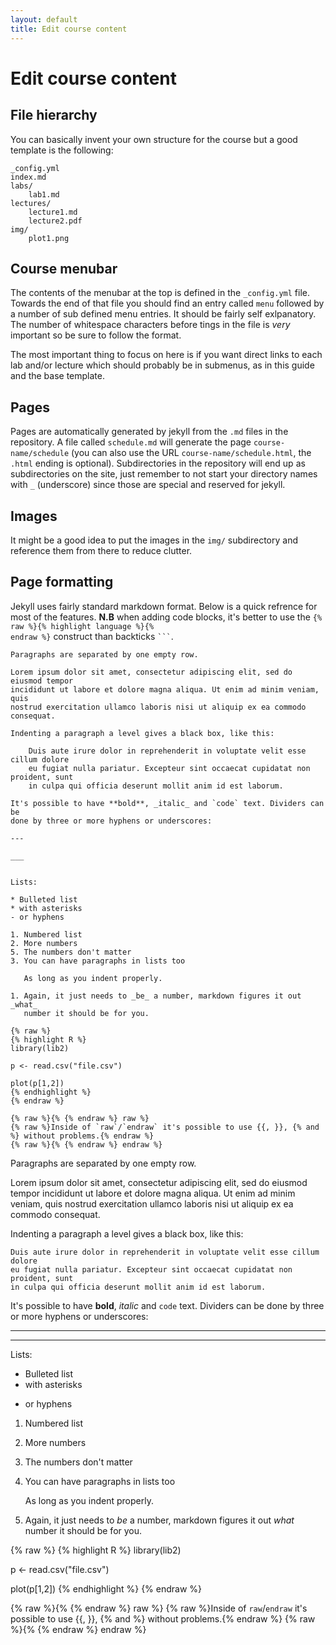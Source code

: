 ```yaml
---
layout: default
title: Edit course content
---
```


# Edit course content

## File hierarchy


You can basically invent your own structure for the course but a good template
is the following:


    _config.yml
    index.md
    labs/
        lab1.md
    lectures/
        lecture1.md
        lecture2.pdf
    img/
        plot1.png


## Course menubar

The contents of the menubar at the top is defined in the `_config.yml` file.
Towards the end of that file you should find an entry called `menu` followed
by a number of sub defined menu entries. It should be fairly self
exlpanatory. The number of whitespace characters before tings in the file is
_very_ important so be sure to follow the format.

The most important thing to focus on here is if you want direct links to each
lab and/or lecture which should probably be in submenus, as in this guide and
the base template.


## Pages

Pages are automatically generated by jekyll from the `.md` files in the
repository. A file called `schedule.md` will generate the page
`course-name/schedule` (you can also use the URL `course-name/schedule.html`,
the `.html` ending is optional). Subdirectories in the repository will end up
as subdirectories on the site, just remember to not start your directory names
with `_` (underscore) since those are special and reserved for jekyll.


## Images

It might be a good idea to put the images in the `img/` subdirectory and
reference them from there to reduce clutter.


## Page formatting

Jekyll uses fairly standard markdown format. Below is a quick refrence for most
of the features. **N.B** when adding code blocks, it's better to use the
<code>{% raw %}{% highlight language %}{% endraw %}</code> construct than backticks <code>```</code>.


    Paragraphs are separated by one empty row.

    Lorem ipsum dolor sit amet, consectetur adipiscing elit, sed do eiusmod tempor
    incididunt ut labore et dolore magna aliqua. Ut enim ad minim veniam, quis
    nostrud exercitation ullamco laboris nisi ut aliquip ex ea commodo consequat.

    Indenting a paragraph a level gives a black box, like this:

        Duis aute irure dolor in reprehenderit in voluptate velit esse cillum dolore
        eu fugiat nulla pariatur. Excepteur sint occaecat cupidatat non proident, sunt
        in culpa qui officia deserunt mollit anim id est laborum.

    It's possible to have **bold**, _italic_ and `code` text. Dividers can be
    done by three or more hyphens or underscores:

    ---

    ___


    Lists:

    * Bulleted list
    * with asterisks
    - or hyphens

    1. Numbered list
    2. More numbers
    5. The numbers don't matter
    3. You can have paragraphs in lists too

       As long as you indent properly.

    1. Again, it just needs to _be_ a number, markdown figures it out _what_
       number it should be for you.

    {% raw %}
    {% highlight R %}
    library(lib2)

    p <- read.csv("file.csv")

    plot(p[1,2])
    {% endhighlight %}
    {% endraw %}

    {% raw %}{% {% endraw %} raw %}
    {% raw %}Inside of `raw`/`endraw` it's possible to use {{, }}, {% and %} without problems.{% endraw %}
    {% raw %}{% {% endraw %} endraw %}


Paragraphs are separated by one empty row.

Lorem ipsum dolor sit amet, consectetur adipiscing elit, sed do eiusmod tempor
incididunt ut labore et dolore magna aliqua. Ut enim ad minim veniam, quis
nostrud exercitation ullamco laboris nisi ut aliquip ex ea commodo consequat.

Indenting a paragraph a level gives a black box, like this:

    Duis aute irure dolor in reprehenderit in voluptate velit esse cillum dolore
    eu fugiat nulla pariatur. Excepteur sint occaecat cupidatat non proident, sunt
    in culpa qui officia deserunt mollit anim id est laborum.

It's possible to have **bold**, _italic_ and `code` text. Dividers can be
done by three or more hyphens or underscores:

---

___


Lists:

* Bulleted list
* with asterisks
- or hyphens

1. Numbered list
2. More numbers
5. The numbers don't matter
3. You can have paragraphs in lists too

   As long as you indent properly.

1. Again, it just needs to _be_ a number, markdown figures it out _what_
   number it should be for you.

{% raw %}
{% highlight R %}
library(lib2)

p <- read.csv("file.csv")

plot(p[1,2])
{% endhighlight %}
{% endraw %}

{% raw %}{% {% endraw %} raw %}
{% raw %}Inside of `raw`/`endraw` it's possible to use {{, }}, {% and %} without problems.{% endraw %}
{% raw %}{% {% endraw %} endraw %}
